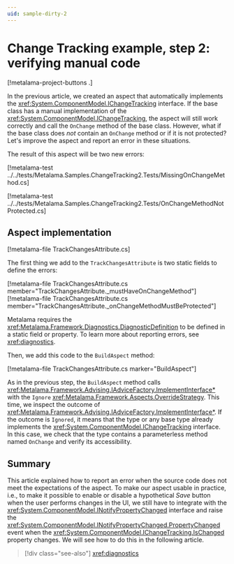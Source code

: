 ```yaml
---
uid: sample-dirty-2
---
```


# Change Tracking example, step 2: verifying manual code

[!metalama-project-buttons .]

In the previous article, we created an aspect that automatically implements the <xref:System.ComponentModel.IChangeTracking> interface. If the base class has a manual implementation of the <xref:System.ComponentModel.IChangeTracking>, the aspect will still work correctly and call the `OnChange` method of the base class. However, what if the base class does _not_ contain an `OnChange` method or if it is not protected? Let's improve the aspect and report an error in these situations.

The result of this aspect will be two new errors:

[!metalama-test ../../tests/Metalama.Samples.ChangeTracking2.Tests/MissingOnChangeMethod.cs]

[!metalama-test ../../tests/Metalama.Samples.ChangeTracking2.Tests/OnChangeMethodNotProtected.cs]

## Aspect implementation

[!metalama-file TrackChangesAttribute.cs]

The first thing we add to the `TrackChangesAttribute` is two static fields to define the errors:

[!metalama-file TrackChangesAttribute.cs member="TrackChangesAttribute._mustHaveOnChangeMethod"]
[!metalama-file TrackChangesAttribute.cs member="TrackChangesAttribute._onChangeMethodMustBeProtected"]

Metalama requires the <xref:Metalama.Framework.Diagnostics.DiagnosticDefinition> to be defined in a static field or property. To learn more about reporting errors, see <xref:diagnostics>.

Then, we add this code to the `BuildAspect` method:

[!metalama-file TrackChangesAttribute.cs marker="BuildAspect"]

As in the previous step, the `BuildAspect` method calls <xref:Metalama.Framework.Advising.IAdviceFactory.ImplementInterface*> with the `Ignore` <xref:Metalama.Framework.Aspects.OverrideStrategy>. This time, we inspect the outcome of <xref:Metalama.Framework.Advising.IAdviceFactory.ImplementInterface*>. If the outcome is `Ignored`, it means that the type or any base type already implements the <xref:System.ComponentModel.IChangeTracking> interface. In this case, we check that the type contains a parameterless method named `OnChange` and verify its accessibility.

## Summary

This article explained how to report an error when the source code does not meet the expectations of the aspect. To make our aspect usable in practice, i.e., to make it possible to enable or disable a hypothetical _Save_ button when the user performs changes in the UI, we still have to integrate with the <xref:System.ComponentModel.INotifyPropertyChanged> interface and raise the <xref:System.ComponentModel.INotifyPropertyChanged.PropertyChanged> event when the <xref:System.ComponentModel.IChangeTracking.IsChanged> property changes. We will see how to do this in the following article.

> [!div class="see-also"]
> <xref:diagnostics>
